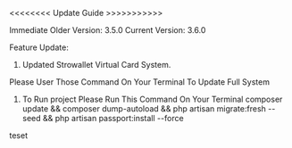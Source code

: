 <<<<<<<< Update Guide >>>>>>>>>>>

Immediate Older Version: 3.5.0
Current Version: 3.6.0

Feature Update:
1. Updated Strowallet Virtual Card System.



Please User Those Command On Your Terminal To Update Full System

1. To Run project Please Run This Command On Your Terminal
    composer update && composer dump-autoload  && php artisan migrate:fresh --seed && php artisan passport:install --force

teset